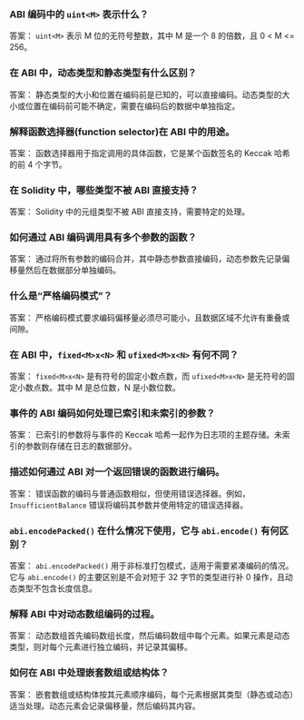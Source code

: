 ### ABI 编码中的 `uint<M>` 表示什么？

答案： `uint<M>` 表示 M 位的无符号整数，其中 M 是一个 8 的倍数，且 0 < M <= 256。

### 在 ABI 中，动态类型和静态类型有什么区别？

答案： 静态类型的大小和位置在编码前是已知的，可以直接编码。动态类型的大小或位置在编码前可能不确定，需要在编码后的数据中单独指定。

### 解释函数选择器(function selector)在 ABI 中的用途。

答案： 函数选择器用于指定调用的具体函数，它是某个函数签名的 Keccak 哈希的前 4 个字节。

### 在 Solidity 中，哪些类型不被 ABI 直接支持？

答案： Solidity 中的元组类型不被 ABI 直接支持，需要特定的处理。

### 如何通过 ABI 编码调用具有多个参数的函数？

答案： 通过将所有参数的编码合并，其中静态参数直接编码，动态参数先记录偏移量然后在数据部分单独编码。

### 什么是“严格编码模式”？

答案： 严格编码模式要求编码偏移量必须尽可能小，且数据区域不允许有重叠或间隙。

### 在 ABI 中，`fixed<M>x<N>` 和 `ufixed<M>x<N>` 有何不同？

答案： `fixed<M>x<N>` 是有符号的固定小数点数，而 `ufixed<M>x<N>` 是无符号的固定小数点数。其中 M 是总位数，N 是小数位数。

### 事件的 ABI 编码如何处理已索引和未索引的参数？

答案： 已索引的参数将与事件的 Keccak 哈希一起作为日志项的主题存储。未索引的参数则存储在日志的数据部分。

### 描述如何通过 ABI 对一个返回错误的函数进行编码。

答案： 错误函数的编码与普通函数相似，但使用错误选择器。例如，`InsufficientBalance` 错误将编码其参数并使用特定的错误选择器。

### `abi.encodePacked()` 在什么情况下使用，它与 `abi.encode()` 有何区别？

答案： `abi.encodePacked()` 用于非标准打包模式，适用于需要紧凑编码的情况。它与 `abi.encode()` 的主要区别是不会对短于 32 字节的类型进行补 0 操作，且动态类型不包含长度信息。

### 解释 ABI 中对动态数组编码的过程。

答案： 动态数组首先编码数组长度，然后编码数组中每个元素。如果元素是动态类型，则对每个元素进行独立编码，并记录其偏移。

### 如何在 ABI 中处理嵌套数组或结构体？

答案： 嵌套数组或结构体按其元素顺序编码，每个元素根据其类型（静态或动态）适当处理。动态元素会记录偏移量，然后编码其内容。